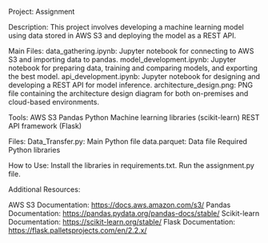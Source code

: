 Project: Assignment

Description: This project involves developing a machine learning model using data stored in AWS S3 and deploying the model as a REST API.

Main Files:
data_gathering.ipynb: Jupyter notebook for connecting to AWS S3 and importing data to pandas.
model_development.ipynb: Jupyter notebook for preparing data, training and comparing models, and exporting the best model.
api_development.ipynb: Jupyter notebook for designing and developing a REST API for model inference.
architecture_design.png: PNG file containing the architecture design diagram for both on-premises and cloud-based environments.

Tools:
AWS S3
Pandas
Python
Machine learning libraries (scikit-learn)
REST API framework (Flask)

Files:
Data_Transfer.py: Main Python file
data.parquet: Data file
Required Python libraries

How to Use:
Install the libraries in requirements.txt.
Run the assignment.py file.

Additional Resources:

AWS S3 Documentation: https://docs.aws.amazon.com/s3/
Pandas Documentation: https://pandas.pydata.org/pandas-docs/stable/
Scikit-learn Documentation: https://scikit-learn.org/stable/
Flask Documentation: https://flask.palletsprojects.com/en/2.2.x/

